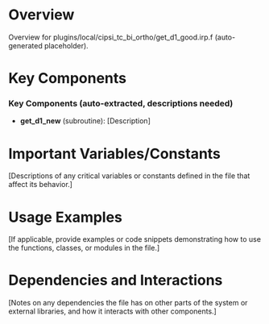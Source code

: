 # Overview

Overview for plugins/local/cipsi_tc_bi_ortho/get_d1_good.irp.f (auto-generated placeholder).

# Key Components

### Key Components (auto-extracted, descriptions needed)
- **get_d1_new** (subroutine): [Description]

# Important Variables/Constants

[Descriptions of any critical variables or constants defined in the file that affect its behavior.]

# Usage Examples

[If applicable, provide examples or code snippets demonstrating how to use the functions, classes, or modules in the file.]

# Dependencies and Interactions

[Notes on any dependencies the file has on other parts of the system or external libraries, and how it interacts with other components.]
